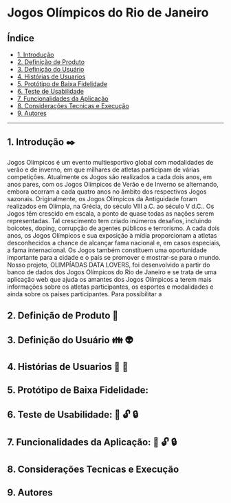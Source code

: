 # Jogos Olímpicos do Rio de Janeiro


## Índice

* [1. Introdução](#1-Introdução)
* [2. Definição de Produto](#2-Definição-de-Produto)
* [3. Definição do Usuário](#3-Definição-do-Usuário)
* [4. Histórias de Usuarios](#4-Histórias-de-Usuarios)
* [5. Protótipo de Baixa Fidelidade](#5-Protótipo-de-Baixa-Fidelidade)
* [6. Teste de Usabilidade](#6-Teste-de-Usabilidade)
* [7. Funcionalidades da Aplicação](#7-Funcionalidades-da-Aplicação)
* [8. Considerações Tecnicas e Execução](#8-Considerações-Tecnicas-e-Execução)
* [9. Autores](#9-Autores)

***

## 1. Introdução :black_nib:
Jogos Olímpicos é um evento multiesportivo global com modalidades de verão e de inverno, em que milhares de atletas participam de várias competições. Atualmente os Jogos são realizados a cada dois anos, em anos pares, com os Jogos Olímpicos de Verão e de Inverno se alternando, embora ocorram a cada quatro anos no âmbito dos respectivos Jogos sazonais. Originalmente, os Jogos Olímpicos da Antiguidade foram realizados em Olímpia, na Grécia, do século VIII a.C. ao século V d.C.. 
Os Jogos têm crescido em escala, a ponto de quase todas as nações serem representadas. Tal crescimento tem criado inúmeros desafios, incluindo boicotes, doping, corrupção de agentes públicos e terrorismo. A cada dois anos, os Jogos Olímpicos e sua exposição à mídia proporcionam a atletas desconhecidos a chance de alcançar fama nacional e, em casos especiais, a fama internacional. Os Jogos também constituem uma oportunidade importante para a cidade e o país se promover e mostrar-se para o mundo.
Nosso projeto, OLIMPÍADAS DATA LOVERS,  foi desenvolvido a partir do banco de dados dos Jogos Olímpicos do Rio de Janeiro e se trata de uma aplicação web que ajuda os amantes dos Jogos Olímpicos a terem mais informações sobre os atletas participantes, os esportes e modalidades e ainda sobre os países participantes.
Para possibilitar a 


## 2. Definição de Produto :pencil: 





## 3. Definição do Usuário :family: :alien:

 



## 4. Histórias de Usuarios  :book: :floppy_disk:





## 5. Protótipo de Baixa Fidelidade: 





## 6. Teste de Usabilidade: :mag_right: :unlock: :lock:



## 7. Funcionalidades da Aplicação: :mag_right: :unlock: :lock:

## 8. Considerações Tecnicas e Execução

## 9. Autores



